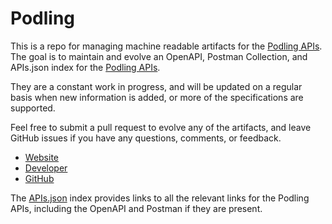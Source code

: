 # PodlingThis is a repo for managing machine readable artifacts for the [Podling APIs](https://podling.com/). The goal is to maintain and evolve an OpenAPI, Postman Collection, and APIs.json index for the [Podling APIs](https://podling.com/).They are a constant work in progress, and will be updated on a regular basis when new information is added, or more of the specifications are supported.Feel free to submit a pull request to evolve any of the artifacts, and leave GitHub issues if you have any questions, comments, or feedback.- [Website](https://podling.com/)- [Developer](https://podling.com/)- [GitHub](https://github.com/iPodling)The [APIs.json](https://github.com/api-evangelist/podling/blob/master/apis.json) index provides links to all the relevant links for the Podling APIs, including the OpenAPI and Postman if they are present.